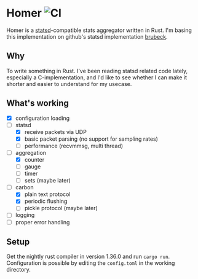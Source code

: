 # Homer ![CI](https://github.com/squiddy/homer/workflows/CI/badge.svg?branch=master)

Homer is a [statsd](https://github.com/etsy/statsd)-compatible stats
aggregator written in Rust. I'm basing this implementation on github's statsd
implementation [brubeck](https://github.com/github/brubeck).

## Why

To write something in Rust. I've been reading statsd related code lately,
especially a C-implementation, and I'd like to see whether I can make it
shorter and easier to understand for my usecase.

## What's working

* [x] configuration loading
* [ ] statsd
    * [x] receive packets via UDP
    * [x] basic packet parsing (no support for sampling rates)
    * [ ] performance (recvmmsg, multi thread)
* [ ] aggregation
    * [x] counter
    * [ ] gauge
    * [ ] timer
    * [ ] sets (maybe later)
* [ ] carbon
    * [x] plain text protocol
    * [x] periodic flushing
    * [ ] pickle protocol (maybe later)
* [ ] logging
* [ ] proper error handling

## Setup

Get the nightly rust compiler in version 1.36.0 and run `cargo run`.
Configuration is possible by editing the `config.toml` in the working
directory.